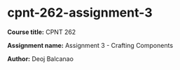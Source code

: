 # cpnt-262-assignment-3

**Course title:** CPNT 262

**Assignment name:** Assignment 3 - Crafting Components

**Author:** Deoj Balcanao
